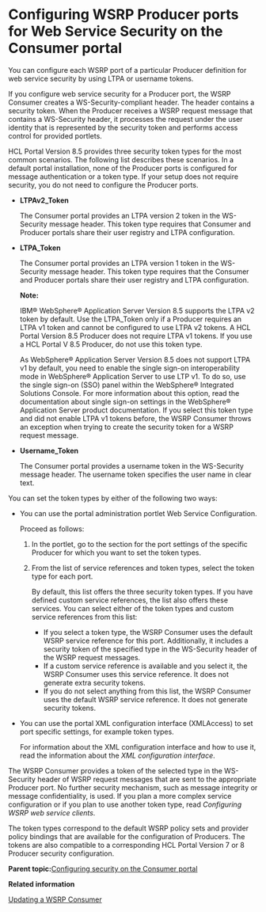 # Configuring WSRP Producer ports for Web Service Security on the Consumer portal

You can configure each WSRP port of a particular Producer definition for web service security by using LTPA or username tokens.

If you configure web service security for a Producer port, the WSRP Consumer creates a WS-Security-compliant header. The header contains a security token. When the Producer receives a WSRP request message that contains a WS-Security header, it processes the request under the user identity that is represented by the security token and performs access control for provided portlets.

HCL Portal Version 8.5 provides three security token types for the most common scenarios. The following list describes these scenarios. In a default portal installation, none of the Producer ports is configured for message authentication or a token type. If your setup does not require security, you do not need to configure the Producer ports.

-   **LTPAv2\_Token**

    The Consumer portal provides an LTPA version 2 token in the WS-Security message header. This token type requires that Consumer and Producer portals share their user registry and LTPA configuration.

-   **LTPA\_Token**

    The Consumer portal provides an LTPA version 1 token in the WS-Security message header. This token type requires that the Consumer and Producer portals share their user registry and LTPA configuration.

    **Note:**

    IBM® WebSphere® Application Server Version 8.5 supports the LTPA v2 token by default. Use the LTPA\_Token only if a Producer requires an LTPA v1 token and cannot be configured to use LTPA v2 tokens. A HCL Portal Version 8.5 Producer does not require LTPA v1 tokens. If you use a HCL Portal V 8.5 Producer, do not use this token type.

    As WebSphere® Application Server Version 8.5 does not support LTPA v1 by default, you need to enable the single sign-on interoperability mode in WebSphere® Application Server to use LTP v1. To do so, use the single sign-on \(SSO\) panel within the WebSphere® Integrated Solutions Console. For more information about this option, read the documentation about single sign-on settings in the WebSphere® Application Server product documentation. If you select this token type and did not enable LTPA v1 tokens before, the WSRP Consumer throws an exception when trying to create the security token for a WSRP request message.

-   **Username\_Token**

    The Consumer portal provides a username token in the WS-Security message header. The username token specifies the user name in clear text.


You can set the token types by either of the following two ways:

-   You can use the portal administration portlet Web Service Configuration.

    Proceed as follows:

    1.  In the portlet, go to the section for the port settings of the specific Producer for which you want to set the token types.

    2.  From the list of service references and token types, select the token type for each port.

        By default, this list offers the three security token types. If you have defined custom service references, the list also offers these services. You can select either of the token types and custom service references from this list:

        -   If you select a token type, the WSRP Consumer uses the default WSRP service reference for this port. Additionally, it includes a security token of the specified type in the WS-Security header of the WSRP request messages.
        -   If a custom service reference is available and you select it, the WSRP Consumer uses this service reference. It does not generate extra security tokens.
        -   If you do not select anything from this list, the WSRP Consumer uses the default WSRP service reference. It does not generate security tokens.
-   You can use the portal XML configuration interface \(XMLAccess\) to set port specific settings, for example token types.

    For information about the XML configuration interface and how to use it, read the information about the *XML configuration interface*.


The WSRP Consumer provides a token of the selected type in the WS-Security header of WSRP request messages that are sent to the appropriate Producer port. No further security mechanism, such as message integrity or message confidentiality, is used. If you plan a more complex service configuration or if you plan to use another token type, read *Configuring WSRP web service clients*.

The token types correspond to the default WSRP policy sets and provider policy bindings that are available for the configuration of Producers. The tokens are also compatible to a corresponding HCL Portal Version 7 or 8 Producer security configuration.

**Parent topic:**[Configuring security on the Consumer portal](../admin-system/wsrpt_cons_prep_sec.md)

**Related information**  


[Updating a WSRP Consumer](../migrate/mig_post_wsrp_consumer.md)

